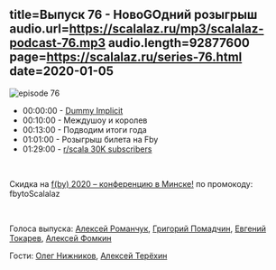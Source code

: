 title=Выпуск 76 - НовоGOдний розыгрыш
audio.url=https://scalalaz.ru/mp3/scalalaz-podcast-76.mp3
audio.length=92877600
page=https://scalalaz.ru/series-76.html
date=2020-01-05
----
![episode 76](https://scalalaz.ru/img/episode76.jpg)

* 00:00:00 - [Dummy Implicit](https://medium.com/@antoine.doeraene/how-i-discovered-the-dummyimplicit-in-scala-5b471dca42dc)
* 00:10:00 - Междушоу и королев
* 00:13:00 - Подводим итоги года
* 01:01:00 - Розыгрыш билета на Fby
* 01:29:00 - [r/scala 30K subscribers](https://www.reddit.com/r/scala/comments/efcvwv/rscala_hit_30k_subscribers_yesterday/)

<br/>

Скидка на  [f(by) 2020 – конференцию в Минске!](https://fby.dev/) по промокоду: fbytoScalalaz

<br/>

Голоса выпуска:
[Алексей Романчук](https://github.com/13h3r),
[Григорий Помадчин](https://github.com/pomadchin),
[Евгений Токарев](https://twitter.com/strobegen),
[Алексей Фомкин](https://github.com/fomkin)

Гости:
[Олег Нижников](https://github.com/Odomontois),
[Алексей Терёхин](https://github.com/daron666)
